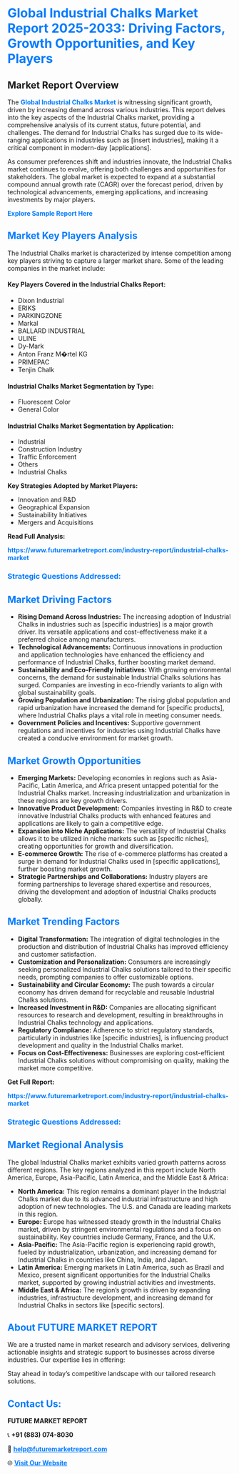 <h1 style="color: #007BFF;">Global Industrial Chalks Market Report 2025-2033: Driving Factors, Growth Opportunities, and Key Players</h1>

<section id="overview">
<h2>Market Report Overview</h2>
<p>The <a href="https://www.futuremarketreport.com/industry-report/industrial-chalks-market" style="color: #007BFF; text-decoration: none;"><strong>Global Industrial Chalks Market</strong></a> is witnessing significant growth, driven by increasing demand across various industries. This report delves into the key aspects of the Industrial Chalks market, providing a comprehensive analysis of its current status, future potential, and challenges. The demand for Industrial Chalks has surged due to its wide-ranging applications in industries such as [insert industries], making it a critical component in modern-day [applications].</p>
<p>As consumer preferences shift and industries innovate, the Industrial Chalks market continues to evolve, offering both challenges and opportunities for stakeholders. The global market is expected to expand at a substantial compound annual growth rate (CAGR) over the forecast period, driven by technological advancements, emerging applications, and increasing investments by major players.</p>
</section>

<section id="overview">
<p><a href="https://www.futuremarketreport.com/request-sample/reportId=112731" style="color: #007BFF; text-decoration: none;"><strong>Explore Sample Report Here</strong></a></p>
</section>

<section id="key-players">
<h2 style="color: #007BFF;">Market Key Players Analysis</h2>
<p>The Industrial Chalks market is characterized by intense competition among key players striving to capture a larger market share. Some of the leading companies in the market include:</p>
<h4>Key Players Covered in the Industrial Chalks Report:</h4>
<ul><li>Dixon Industrial</li><li>ERIKS</li><li>PARKINGZONE</li><li>Markal</li><li>BALLARD INDUSTRIAL</li><li>ULINE</li><li>Dy-Mark</li><li>Anton Franz M�rtel KG</li><li>PRIMEPAC</li><li>Tenjin Chalk</li></ul>
<h4>Industrial Chalks Market Segmentation by Type:</h4>
<ul><li>Fluorescent Color</li><li>General Color</li></ul>

<h4>Industrial Chalks Market Segmentation by Application:</h4>
<ul><li>Industrial</li><li>Construction Industry</li><li>Traffic Enforcement</li><li>Others</li><li>Industrial Chalks</li></ul>
<p><strong>Key Strategies Adopted by Market Players:</strong></p>
<ul>
<li>Innovation and R&D</li>
<li>Geographical Expansion</li>
<li>Sustainability Initiatives</li>
<li>Mergers and Acquisitions</li>
</ul>
</section>

<section>
<p><strong>Read Full Analysis: </strong></p><a href="https://www.futuremarketreport.com/industry-report/industrial-chalks-market" style="color: #007BFF; text-decoration: none;"><strong>https://www.futuremarketreport.com/industry-report/industrial-chalks-market</strong></a>
<h3 style="color: #007BFF;">Strategic Questions Addressed:</h3>
</section>

<section id="driving-factors">
<h2 style="color: #007BFF;">Market Driving Factors</h2>
<ul>
<li><strong>Rising Demand Across Industries:</strong> The increasing adoption of Industrial Chalks in industries such as [specific industries] is a major growth driver. Its versatile applications and cost-effectiveness make it a preferred choice among manufacturers.</li>
<li><strong>Technological Advancements:</strong> Continuous innovations in production and application technologies have enhanced the efficiency and performance of Industrial Chalks, further boosting market demand.</li>
<li><strong>Sustainability and Eco-Friendly Initiatives:</strong> With growing environmental concerns, the demand for sustainable Industrial Chalks solutions has surged. Companies are investing in eco-friendly variants to align with global sustainability goals.</li>
<li><strong>Growing Population and Urbanization:</strong> The rising global population and rapid urbanization have increased the demand for [specific products], where Industrial Chalks plays a vital role in meeting consumer needs.</li>
<li><strong>Government Policies and Incentives:</strong> Supportive government regulations and incentives for industries using Industrial Chalks have created a conducive environment for market growth.</li>
</ul>
</section>

<section id="growth-opportunities">
<h2 style="color: #007BFF;">Market Growth Opportunities</h2>
<ul>
<li><strong>Emerging Markets:</strong> Developing economies in regions such as Asia-Pacific, Latin America, and Africa present untapped potential for the Industrial Chalks market. Increasing industrialization and urbanization in these regions are key growth drivers.</li>
<li><strong>Innovative Product Development:</strong> Companies investing in R&D to create innovative Industrial Chalks products with enhanced features and applications are likely to gain a competitive edge.</li>
<li><strong>Expansion into Niche Applications:</strong> The versatility of Industrial Chalks allows it to be utilized in niche markets such as [specific niches], creating opportunities for growth and diversification.</li>
<li><strong>E-commerce Growth:</strong> The rise of e-commerce platforms has created a surge in demand for Industrial Chalks used in [specific applications], further boosting market growth.</li>
<li><strong>Strategic Partnerships and Collaborations:</strong> Industry players are forming partnerships to leverage shared expertise and resources, driving the development and adoption of Industrial Chalks products globally.</li>
</ul>
</section>

<section id="trending-factors">
<h2 style="color: #007BFF;">Market Trending Factors</h2>
<ul>
<li><strong>Digital Transformation:</strong> The integration of digital technologies in the production and distribution of Industrial Chalks has improved efficiency and customer satisfaction.</li>
<li><strong>Customization and Personalization:</strong> Consumers are increasingly seeking personalized Industrial Chalks solutions tailored to their specific needs, prompting companies to offer customizable options.</li>
<li><strong>Sustainability and Circular Economy:</strong> The push towards a circular economy has driven demand for recyclable and reusable Industrial Chalks solutions.</li>
<li><strong>Increased Investment in R&D:</strong> Companies are allocating significant resources to research and development, resulting in breakthroughs in Industrial Chalks technology and applications.</li>
<li><strong>Regulatory Compliance:</strong> Adherence to strict regulatory standards, particularly in industries like [specific industries], is influencing product development and quality in the Industrial Chalks market.</li>
<li><strong>Focus on Cost-Effectiveness:</strong> Businesses are exploring cost-efficient Industrial Chalks solutions without compromising on quality, making the market more competitive.</li>
</ul>
</section>

<section>
<p><strong>Get Full Report: </strong></p><a href="https://www.futuremarketreport.com/industry-report/industrial-chalks-market" style="color: #007BFF; text-decoration: none;"><strong>https://www.futuremarketreport.com/industry-report/industrial-chalks-market</strong></a>
<h3 style="color: #007BFF;">Strategic Questions Addressed:</h3>
</section>


<section id="regional-analysis">
<h2 style="color: #007BFF;">Market Regional Analysis</h2>
<p>The global Industrial Chalks market exhibits varied growth patterns across different regions. The key regions analyzed in this report include North America, Europe, Asia-Pacific, Latin America, and the Middle East & Africa:</p>
<ul>
<li><strong>North America:</strong> This region remains a dominant player in the Industrial Chalks market due to its advanced industrial infrastructure and high adoption of new technologies. The U.S. and Canada are leading markets in this region.</li>
<li><strong>Europe:</strong> Europe has witnessed steady growth in the Industrial Chalks market, driven by stringent environmental regulations and a focus on sustainability. Key countries include Germany, France, and the U.K.</li>
<li><strong>Asia-Pacific:</strong> The Asia-Pacific region is experiencing rapid growth, fueled by industrialization, urbanization, and increasing demand for Industrial Chalks in countries like China, India, and Japan.</li>
<li><strong>Latin America:</strong> Emerging markets in Latin America, such as Brazil and Mexico, present significant opportunities for the Industrial Chalks market, supported by growing industrial activities and investments.</li>
<li><strong>Middle East & Africa:</strong> The region’s growth is driven by expanding industries, infrastructure development, and increasing demand for Industrial Chalks in sectors like [specific sectors].</li>
</ul>
</section>

<footer>
<h2 style="color: #007BFF;">About FUTURE MARKET REPORT</h2>
<p>We are a trusted name in market research and advisory services, delivering actionable insights and strategic support to businesses across diverse industries. Our expertise lies in offering:</p>

<p>Stay ahead in today’s competitive landscape with our tailored research solutions.</p>

<h2 style="color: #007BFF;">Contact Us:</h2>
<p><strong>FUTURE MARKET REPORT</strong></p>
<p>📞 <strong>+91 (883) 074-8030</strong></p>
<p>📧 <strong><a href="mailto:help@futuremarketreport.com" style="color: #007BFF;">help@futuremarketreport.com</a></strong></p>
<p>🌐 <strong><a href="https://www.futuremarketreport.com/" style="color: #007BFF;">Visit Our Website</a></strong></p>
</footer>